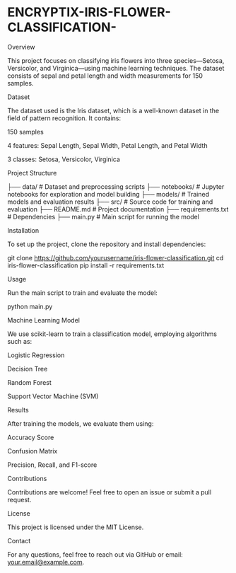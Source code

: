 # ENCRYPTIX-IRIS-FLOWER-CLASSIFICATION-
Overview

This project focuses on classifying iris flowers into three species—Setosa, Versicolor, and Virginica—using machine learning techniques. The dataset consists of sepal and petal length and width measurements for 150 samples.

Dataset

The dataset used is the Iris dataset, which is a well-known dataset in the field of pattern recognition. It contains:

150 samples

4 features: Sepal Length, Sepal Width, Petal Length, and Petal Width

3 classes: Setosa, Versicolor, Virginica

Project Structure

├── data/                 # Dataset and preprocessing scripts
├── notebooks/            # Jupyter notebooks for exploration and model building
├── models/               # Trained models and evaluation results
├── src/                  # Source code for training and evaluation
├── README.md             # Project documentation
├── requirements.txt      # Dependencies
├── main.py               # Main script for running the model

Installation

To set up the project, clone the repository and install dependencies:

git clone https://github.com/yourusername/iris-flower-classification.git
cd iris-flower-classification
pip install -r requirements.txt

Usage

Run the main script to train and evaluate the model:

python main.py

Machine Learning Model

We use scikit-learn to train a classification model, employing algorithms such as:

Logistic Regression

Decision Tree

Random Forest

Support Vector Machine (SVM)

Results

After training the models, we evaluate them using:

Accuracy Score

Confusion Matrix

Precision, Recall, and F1-score

Contributions

Contributions are welcome! Feel free to open an issue or submit a pull request.

License

This project is licensed under the MIT License.

Contact

For any questions, feel free to reach out via GitHub or email: your.email@example.com.

